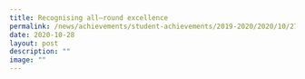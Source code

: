 ```yaml
---
title: Recognising all–round excellence
permalink: /news/achievements/student-achievements/2019-2020/2020/10/27/recognising-all-round-excellence/
date: 2020-10-28
layout: post
description: ""
image: ""
---
```

